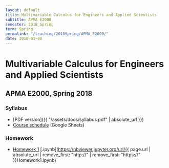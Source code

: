```yaml
---
layout: default
title: Multivariable Calculus for Engineers and Applied Scientists
subtitle: APMA E2000
semester: 2018_Spring
term: Spring
permalink: "/teaching/2018Spring/APMA_E2000/"
date: 2018-01-08
---
```


# Multivariable Calculus for Engineers and Applied Scientists

## APMA E2000, Spring 2018

### Syllabus

  * [PDF version]({{ "/assets/docs/syllabus.pdf" | absolute_url }})
  * [Course schedule](https://docs.google.com/spreadsheets/d/1nFewJNfoFeABClZVAZHIfE34L_vIn5Y07PEZRZPeUYk/edit?usp=sharing) (Google Sheets)

### Homework

  * [Homework 1](Homework1) [.ipynb](https://nbviewer.jupyter.org/url/{{ page.url | absolute_url | remove_first: "http://" | remove_first: "https://" }}Homework1.ipynb)
  
